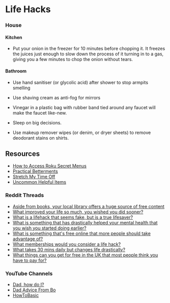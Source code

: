 # Life Hacks

### House

#### Kitchen

* Put your onion in the freezer for 10 minutes before chopping it. It freezes the juices just enough to slow down the process of it turning in to a gas, giving you a few minutes to chop the onion without tears.

#### Bathroom

* Use hand sanitiser (or glycolic acid) after shower to stop armpits smelling
* Use shaving cream as anti-fog for mirrors
* Vinegar in a plastic bag with rubber band tied around any faucet will make the faucet like-new.



* Sleep on big decisions.
* Use makeup remover wipes (or denim, or dryer sheets) to remove deodorant stains on shirts.

## Resources

* [How to Access Roku Secret Menus](https://www.groovypost.com/howto/access-roku-secret-menus/)
* [Practical Betterments](https://practicalbetterments.com/)
* [Stretch My Time Off](https://stretchmytimeoff.com/)
* [Uncommon Helpful Items](https://docs.google.com/spreadsheets/d/e/2PACX-1vSREOGOUW_uOFKpVvILA0TyA9vP8XCZxaZEbGEzOxLWaNx9LyIcYzxbb5PWFUsyOqW0MBvgf3YoriVH/pubhtml?gid=0\&single=true)

### Reddit Threads

* [Aside from books, your local library offers a huge source of free content](https://www.reddit.com/r/LifeProTips/comments/1d6rvhh/lpt_aside_from_books_your_local_library_offers_a/)
* [What improved your life so much, you wished you did sooner?](https://www.reddit.com/r/AskMen/comments/13j0xvu/what_improved_your_life_so_much_you_wished_you/)
* [What is a lifehack that seems fake, but is a true lifesaver?](https://www.reddit.com/r/AskReddit/comments/mmaumi/what_is_a_lifehack_that_seems_fake_but_is_a_true/)
* [What is something that has drastically helped your mental health that you wish you started doing earlier?](https://www.reddit.com/r/LifeProTips/comments/11rgcc1/lpt_request_what_is_something_that_has/)
* [What is something that's free online that more people should take advantage of?](https://www.reddit.com/r/AskReddit/comments/1h4b3a3/what_is_something_thats_free_online_that_more/)
* [What memberships would you consider a life hack?](https://www.reddit.com/r/AskUK/comments/1dxrjtb/what_memberships_would_you_consider_a_life_hack/)
* [What takes 30 mins daily but changes life drastically?](https://www.reddit.com/r/LifeProTips/comments/15rtjvi/lpt_request_what_takes_30_mins_daily_but_changes/)
* [What things can you get for free in the UK that most people think you have to pay for?](https://www.reddit.com/r/AskUK/comments/1d710yk/what_things_can_you_get_for_free_in_the_uk_that/)

### YouTube Channels

* [Dad, how do I?](https://www.youtube.com/@DadhowdoI/)
* [Dad Advice From Bo](https://www.youtube.com/@DadAdviceFromBo)
* [HowToBasic](https://www.youtube.com/user/HowToBasic)
